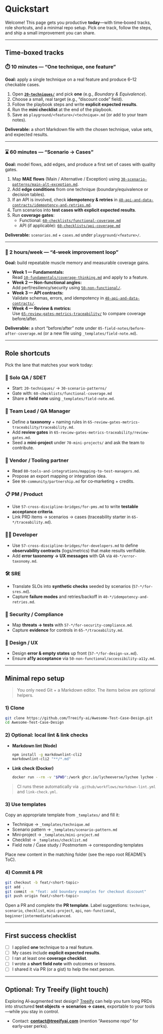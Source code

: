 # Quickstart

Welcome! This page gets you productive **today**—with time‑boxed tracks, role shortcuts, and a minimal repo setup. Pick one track, follow the steps, and ship a small improvement you can share.

---

## Time‑boxed tracks

### ⏱️ 10 minutes — “One technique, one feature”
**Goal:** apply a single technique on a real feature and produce 6–12 checkable cases.

1. Open **[`20-techniques/`](../20-techniques/)** and pick **one** (e.g., _Boundary & Equivalence_).
2. Choose a small, real target (e.g., “discount code” field).
3. Follow the playbook steps and write **explicit expected results**.
4. Run the **mini checklist** at the end of the playbook.
5. Save as `playground/<feature>/<technique>.md` (or add to your team notes).

**Deliverable:** a short Markdown file with the chosen technique, value sets, and expected results.

---

### ⌛ 60 minutes — “Scenario → Cases”
**Goal:** model flows, add edges, and produce a first set of cases with quality gates.

1. Map **MAE flows** (Main / Alternative / Exception) using [`30-scenario-patterns/main-alt-exception.md`](../30-scenario-patterns/main-alt-exception.md).
2. Add **edge conditions** from one technique (boundary/equivalence or decision tables).
3. If an API is involved, check **idempotency & retries** in [`40-api-and-data-contracts/idempotency-and-retries.md`](../40-api-and-data-contracts/idempotency-and-retries.md).
4. Turn scenarios into **test cases with explicit expected results**.
5. Run **coverage gates**:
   - Functional: [`60-checklists/functional-coverage.md`](../60-checklists/functional-coverage.md)
   - API (if applicable): [`60-checklists/api-coverage.md`](../60-checklists/api-coverage.md)

**Deliverable:** `scenarios.md` + `cases.md` under `playground/<feature>/`.

---

### 📆 2 hours/week — “4‑week improvement loop”
**Goal:** build repeatable muscle memory and measurable coverage gains.

- **Week 1 — Fundamentals:**  
  Read [`10-fundamentals/coverage-thinking.md`](../10-fundamentals/coverage-thinking.md) and apply to a feature.
- **Week 2 — Non‑functional angles:**  
  Add perf/resiliency/security using [`50-non-functional/`](../50-non-functional/).
- **Week 3 — API contracts:**  
  Validate schemas, errors, and idempotency in [`40-api-and-data-contracts/`](../40-api-and-data-contracts/).
- **Week 4 — Review & metrics:**  
  Use [`65-review-gates-metrics-traceability/`](../65-review-gates-metrics-traceability/) to compare coverage before/after.

**Deliverable:** a short “before/after” note under `05-field-notes/before-after-coverage.md` (or a new file using `_templates/field-note.md`).

---

## Role shortcuts

Pick the lane that matches your work today:

### 👤 Solo QA / SDET
- Start: `20-techniques/` → `30-scenario-patterns/`  
- Gate with: `60-checklists/functional-coverage.md`  
- Share a **field note** using `_templates/field-note.md`.

### 👥 Team Lead / QA Manager
- Define a **taxonomy** + naming rules in `65-review-gates-metrics-traceability/traceability.md`.  
- Add **review gates** in `65-review-gates-metrics-traceability/review-gates.md`.  
- Seed a **mini‑project** under `70-mini-projects/` and ask the team to contribute.

### 🧰 Vendor / Tooling partner
- Read `80-tools-and-integrations/mapping-to-test-managers.md`.  
- Propose an export mapping or integration idea.  
- See `90-community/partnership.md` for co‑marketing + credits.

### 📋 PM / Product
- Use `57-cross-discipline-bridges/for-pms.md` to write **testable acceptance criteria**.  
- Link PRD items → scenarios → cases (traceability starter in `65-*/traceability.md`).

### 👨‍💻 Developer
- Use `57-cross-discipline-bridges/for-developers.md` to define **observability contracts** (logs/metrics) that make results verifiable.  
- Add **error taxonomy → UX messages** with QA via `40-*/error-taxonomy.md`.

### 🛠️ SRE
- Translate SLOs into **synthetic checks** seeded by scenarios (`57-*/for-sres.md`).  
- Capture **failure modes** and retries/backoff in `40-*/idempotency-and-retries.md`.

### 🔐 Security / Compliance
- Map **threats → tests** with `57-*/for-security-compliance.md`.  
- Capture **evidence** for controls in `65-*/traceability.md`.

### 🎨 Design / UX
- Design **error & empty states** up front (`57-*/for-design-ux.md`).  
- Ensure **a11y acceptance** via `50-non-functional/accessibility-a11y.md`.

---

## Minimal repo setup

> You only need Git + a Markdown editor. The items below are optional helpers.

### 1) Clone
```bash
git clone https://github.com/Treeify-ai/Awesome-Test-Case-Design.git
cd Awesome-Test-Case-Design
```

### 2) Optional: local lint & link checks
- **Markdown lint (Node)**
  ```bash
  npm install -g markdownlint-cli2
  markdownlint-cli2 "**/*.md"
  ```
- **Link check (Docker)**
  ```bash
  docker run --rm -v "$PWD":/work ghcr.io/lycheeverse/lychee lychee --no-progress --verbose "./**/*.md"
  ```

> CI runs these automatically via `.github/workflows/markdown-lint.yml` and `link-check.yml`.

### 3) Use templates
Copy an appropriate template from `_templates/` and fill it:
- Technique → `_templates/technique.md`
- Scenario pattern → `_templates/scenario-pattern.md`
- Mini‑project → `_templates/mini-project.md`
- Checklist → `_templates/checklist.md`
- Field note / Case study / Postmortem → corresponding templates

Place new content in the matching folder (see the repo root README’s ToC).

### 4) Commit & PR
```bash
git checkout -b feat/<short-topic>
git add .
git commit -m "feat: add boundary examples for checkout discount"
git push origin feat/<short-topic>
```
Open a PR and complete the **PR template**. Label suggestions: `technique`, `scenario`, `checklist`, `mini-project`, `api`, `non-functional`, `beginner|intermediate|advanced`.

---

## First success checklist

- [ ] I applied **one** technique to a real feature.
- [ ] My cases include **explicit expected results**.
- [ ] I ran at least one **coverage checklist**.
- [ ] I wrote a **short field note** with outcomes or lessons.
- [ ] I shared it via PR (or a gist) to help the next person.

---

## Optional: Try Treeify (light touch)

Exploring AI‑augmented test design? [Treeify](https://treeifyai.com/?utm_source=github&utm_medium=awesome_repo&utm_campaign=readme_hero) can help you turn long PRDs into structured **test objects → scenarios → cases**, exportable to your tools—while you stay in control.

- Contact: **contact@treeifyai.com** (mention “Awesome repo” for early‑user perks).
